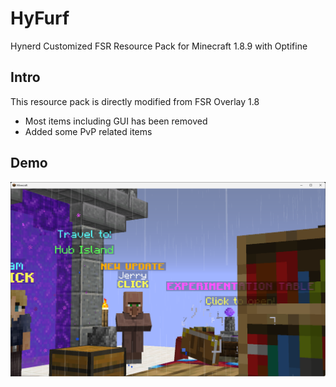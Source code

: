 # HyFurf
Hynerd Customized FSR Resource Pack for Minecraft 1.8.9 with Optifine

## Intro
This resource pack is directly modified from FSR Overlay 1.8
 - Most items including GUI has been removed
 - Added some PvP related items
## Demo
![image](demo.png)
